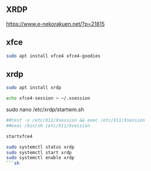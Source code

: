  XRDP
-------------------------------
https://www.e-nekorakuen.net/?p=21815

## xfce
```sh
sudo apt install xfce4 xfce4-goodies
```

## xrdp
```sh
sudo apt install xrdp

echo xfce4-session > ~/.xsession
```

sudo nano /etc/xrdp/startwm.sh
```sh
##test -x /etc/X11/Xsession && exec /etc/X11/Xsession
##exec /bin/sh /etc/X11/Xsession

startxfce4
```

```sh
sudo systemctl status xrdp
sudo systemctl start xrdp
sudo systemctl enable xrdp
```sh